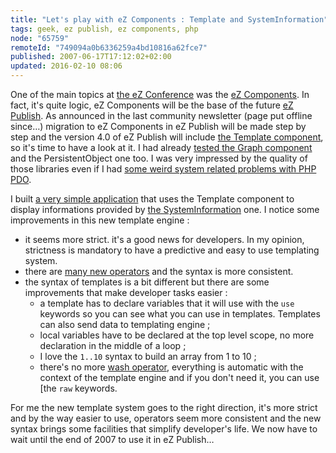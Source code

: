 ```yaml
---
title: "Let's play with eZ Components : Template and SystemInformation"
tags: geek, ez publish, ez components, php
node: "65759"
remoteId: "749094a0b6336259a4bd10816a62fce7"
published: 2007-06-17T17:12:02+02:00
updated: 2016-02-10 08:06
---
```

 
One of the main topics at [the eZ Conference](/post/ez-conference-2007) was the
[eZ Components](http://zetacomponents.org/). In fact, it's quite logic, eZ
Components will be the base of the future [eZ Publish](/tag/ez-publish). As
announced in the last community
newsletter (page put offline since…)
migration to eZ Components in eZ Publish will be made step by step and the
version 4.0 of eZ Publish will include [the Template
component](http://zetacomponents.org/documentation/trunk/Template/tutorial.html),
so it's time to have a look at it. I had already [tested the Graph
component](/post/graphique-d-indexation-avec-le-module-graph-d-ez-components)
and the PersistentObject one too. I was very impressed by the quality of those
libraries even if I had [some weird system related problems with PHP
PDO](/post/pdo-mysql-sous-ubuntu-au-bord-de-la-crise-nerfs).
 
I built [a very simple application](http://vrac.pwet.fr/sysinfo/) that uses the
Template component to display informations provided by [the
SystemInformation](http://zetacomponents.org/documentation/trunk/SystemInformation/tutorial.html)
one. I notice some improvements in this new template engine :

* it seems more strict. it's a good news for developers. In my opinion,
  strictness is mandatory to have a predictive and easy to use templating
  system.
* there are [many new
  operators](http://zetacomponents.org/documentation/trunk/Template/functions.html)
  and the syntax is more consistent.
* the syntax of templates is a bit different but there are some improvements
  that make developer tasks easier&nbsp;:
    * a template has to declare variables that it will use with the `use`
      keywords so you can see what you can use in templates. Templates can also
      send data to templating engine ;
    * local variables have to be declared at the top level scope, no more
      declaration in the middle of a loop ;
    * I love the `1..10` syntax to build an array from 1 to 10 ;
    * there's no more [wash
      operator](http://ez.no/doc/ez_publish/technical_manual/3_9/reference/template_operators/strings/wash),
      everything is automatic with the context of the template engine and if you
      don't need it, you can use [the `raw` keywords.

For me the new template system goes to the right direction, it's more strict and
by the way easier to use, operators seem more consistent and the new syntax
brings some facilities that simplify developer's life. We now have to wait until
the end of 2007 to use it in eZ Publish…

